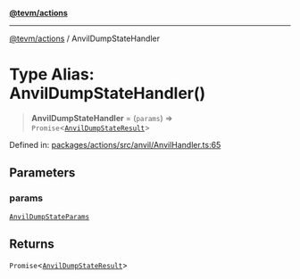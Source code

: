 [**@tevm/actions**](../README.md)

***

[@tevm/actions](../globals.md) / AnvilDumpStateHandler

# Type Alias: AnvilDumpStateHandler()

> **AnvilDumpStateHandler** = (`params`) => `Promise`\<[`AnvilDumpStateResult`](AnvilDumpStateResult.md)\>

Defined in: [packages/actions/src/anvil/AnvilHandler.ts:65](https://github.com/evmts/tevm-monorepo/blob/main/packages/actions/src/anvil/AnvilHandler.ts#L65)

## Parameters

### params

[`AnvilDumpStateParams`](AnvilDumpStateParams.md)

## Returns

`Promise`\<[`AnvilDumpStateResult`](AnvilDumpStateResult.md)\>
